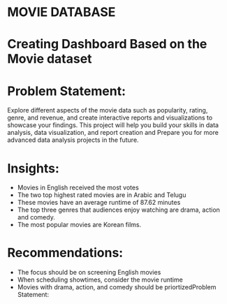 # MOVIE DATABASE
# Creating Dashboard Based on the Movie dataset



# Problem Statement:
Explore different aspects of the movie data such as popularity, rating, genre, and revenue, and create interactive reports and visualizations to showcase your findings.
This project will help you build your skills in data analysis, data visualization, and report creation and Prepare you for more advanced data analysis projects in the future.

# Insights:
* Movies in English received the most votes
* The two top highest rated movies are in Arabic and Telugu
* These movies have an average runtime of 87.62 minutes
* The top three genres that audiences enjoy watching are drama, action and comedy.
* The most popular movies are Korean films.

# Recommendations:
* The focus should be on screening English movies
* When scheduling showtimes, consider the movie runtime
* Movies with drama, action, and comedy should be priortizedProblem Statement:


